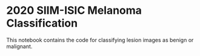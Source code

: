 # 2020 SIIM-ISIC Melanoma Classification

This notebook contains the code for classifying lesion images as benign or malignant.
